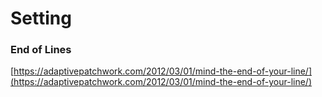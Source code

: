# Setting

### End of Lines

[https://adaptivepatchwork.com/2012/03/01/mind-the-end-of-your-line/](https://adaptivepatchwork.com/2012/03/01/mind-the-end-of-your-line/)

